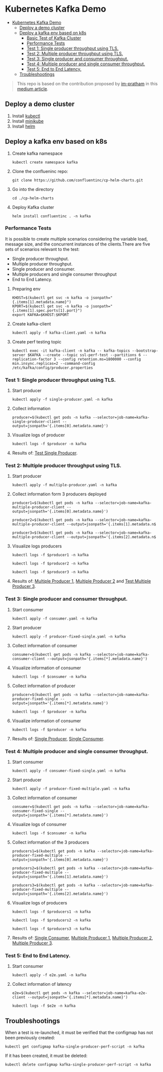 # Kubernetes Kafka Demo
- [Kubernetes Kafka Demo](#kubernetes-kafka-demo)
  - [Deploy a demo cluster](#deploy-a-demo-cluster)
  - [Deploy a kafka env based on k8s](#deploy-a-kafka-env-based-on-k8s)
    - [Basic Test of Kafka Cluster](#basic-test-of-kafka-cluster)
    - [Performance Tests](#performance-tests)
    - [Test 1: Single producer throughput using TLS.](#test-1-single-producer-throughput-using-tls)
    - [Test 2: Multiple producer throughput using TLS.](#test-2-multiple-producer-throughput-using-tls)
    - [Test 3: Single producer and consumer throughput.](#test-3-single-producer-and-consumer-throughput)
    - [Test 4: Multiple producer and single consumer throughput.](#test-4-multiple-producer-and-single-consumer-throughput)
    - [Test 5: End to End Latency.](#test-5-end-to-end-latency)
  - [Troubleshootings](#troubleshootings)

> This repo is based on the contribution proposed by [im-pratham](https://github.com/im-pratham) in this [medium article](https://towardsdev.com/performance-testing-your-kubernetes-kafka-cluster-95f6e7d8dfc5).

## Deploy a demo cluster

1. Install [kubectl](./documentation/kubectl.md)
2. Install [minikube](./documentation/minikube.md)
3. Install [helm](./)

## Deploy a kafka env based on k8s

1. Create kafka namespace

    ```console
    kubectl create namespace kafka
    ```

2. Clone the conflueninc repo:

    ```console
    git clone https://github.com/confluentinc/cp-helm-charts.git
    ```

3. Go into the directory

    ```console
    cd ./cp-helm-charts
    ```

4. Deploy Kafka cluster

    ```console
    helm install confluentinc . -n kafka
    ```

### Performance Tests

It is possible to create multiple scenarios considering the variable load, message size, and the concurrent instances of the clients.There are five sets of scenarios relevant to the test:

- Single producer throughput.
- Multiple producer throughput.
- Single producer and consumer.
- Multiple producers and single consumer throughput
- End to End Latency.

1. Preparing env

    ```console
    KHOST=$(kubectl get svc -n kafka -o jsonpath="{.items[1].metadata.name}")
    KPORT=$(kubectl get svc -n kafka -o jsonpath="{.items[1].spec.ports[1].port}")
    export KAFKA=$KHOST:$KPORT
    ```

2. Create kafka-client

    ```console
    kubectl apply -f kafka-client.yaml -n kafka
    ```

3. Create perf testing topic

    ```console
    kubectl exec -it kafka-client -n kafka -- kafka-topics --bootstrap-server $KAFKA --create --topic ssl-perf-test --partitions 6 --replication-factor 3 --config retention.ms=1800000 --config min.insync.replicas=2 --command-config /etc/kafka/config/producer.properties
    ```

### Test 1: Single producer throughput using TLS.

1. Start producer

    ```console
    kubectl apply -f single-producer.yaml -n kafka
    ```

2. Collect information

    ```console
    producer=$(kubectl get pods -n kafka --selector=job-name=kafka-single-producer-client --output=jsonpath='{.items[0].metadata.name}')
    ```

3. Visualize logs of producer

    ```console
    kubectl logs -f $producer -n kafka
    ```

4. Results of: [Test Single Producer](./ExperimentResults/single-producer.txt).

### Test 2: Multiple producer throughput using TLS.

1. Start producer

    ```console
    kubectl apply -f multiple-producer.yaml -n kafka
    ```

2. Collect information form 3 producers deployed

    ```console
    producer1=$(kubectl get pods -n kafka --selector=job-name=kafka-multiple-producer-client --output=jsonpath='{.items[0].metadata.name}')
    ```

    ```console
    producer2=$(kubectl get pods -n kafka --selector=job-name=kafka-multiple-producer-client --output=jsonpath='{.items[1].metadata.n$    
    ```

    ```console
    producer3=$(kubectl get pods -n kafka --selector=job-name=kafka-multiple-producer-client --output=jsonpath='{.items[2].metadata.n$    
    ```

3. Visualize logs producers

    ```console
    kubectl logs -f $producer1 -n kafka
    ```

    ```console
    kubectl logs -f $producer2 -n kafka
    ```

    ```console
    kubectl logs -f $producer3 -n kafka
    ```

4. Results of: [Multiple Producer 1](./ExperimentResults/multiple-producer-1.txt), [Multiple Producer 2](./ExperimentResults/multiple-producer-2.txt) and [Test Multiple Producer 3](./ExperimentResults/multiple-producer-3.txt).

### Test 3: Single producer and consumer throughput.

1. Start consumer

    ```console
    kubectl apply -f consumer.yaml -n kafka
    ```

2. Start producer

    ```console
    kubectl apply -f producer-fixed-single.yaml -n kafka
    ```

3. Collect information of consumer

    ```console
    consumer=$(kubectl get pods -n kafka --selector=job-name=kafka-consumer-client --output=jsonpath='{.items[*].metadata.name}')
    ```

4. Visualize information of consumer

    ```console
    kubectl logs -f $consumer -n kafka
    ```

5. Collect information of producer

    ```console
    producer=$(kubectl get pods -n kafka --selector=job-name=kafka-producer-fixed-single --output=jsonpath='{.items[*].metadata.name}')
    ```

    ```console
    kubectl logs -f $producer -n kafka
    ```

6. Visualize information of consumer

    ```console
    kubectl logs -f $producer -n kafka
    ```

7. Results of: [Single Producer](./ExperimentResults/single-producer-to-consumer.txt), [Single Consumer](./ExperimentResults/single-consumer-to-producer.txt).

### Test 4: Multiple producer and single consumer throughput.

1. Start consumer

    ```console
    kubectl apply -f consumer-fixed-single.yaml -n kafka
    ```

2. Start producer

    ```console
    kubectl apply -f producer-fixed-multiple.yaml -n kafka
    ```

3. Collect information of consumer

    ```console
    consumer=$(kubectl get pods -n kafka --selector=job-name=kafka-consumer-fixed-single --output=jsonpath='{.items[*].metadata.name}')
    ```

4. Visualize logs of consumer

    ```console
    kubectl logs -f $consumer -n kafka
    ```

5. Collect information of the 3 producers

    ```console
    producers1=$(kubectl get pods -n kafka --selector=job-name=kafka-producer-fixed-multiple --output=jsonpath='{.items[0].metadata.name}')
    ```

    ```console
    producers2=$(kubectl get pods -n kafka --selector=job-name=kafka-producer-fixed-multiple --output=jsonpath='{.items[1].metadata.name}')
    ```

    ```console
    producers3=$(kubectl get pods -n kafka --selector=job-name=kafka-producer-fixed-multiple --output=jsonpath='{.items[2].metadata.name}')
    ```

6. Visualize logs of producers

    ```console
    kubectl logs -f $producers1 -n kafka
    ```

    ```console
    kubectl logs -f $producers2 -n kafka
    ```

    ```console
    kubectl logs -f $producers3 -n kafka
    ```

7. Results of: [Single Consumer](./ExperimentResults/), [Multiple Producer 1](./ExperimentResults/multiple-producer-1-to-single-consumer.txt), [Multiple Producer 2](./ExperimentResults/multiple-producer-2-to-single-consumer.txt), [Multiple Producer 3](./ExperimentResults/).

### Test 5: End to End Latency.

1. Start consumer

    ```console
    kubectl apply -f e2e.yaml -n kafka
    ```

2. Collect information of latency

    ```console
    e2e=$(kubectl get pods -n kafka --selector=job-name=kafka-e2e-client --output=jsonpath='{.items[*].metadata.name}')
    ```

    ```console
    kubectl logs -f $e2e -n kafka
    ```

## Troubleshootings

When a test is re-launched, it must be verified that the configmap has not been previously created:

```console
kubectl get configmap kafka-single-producer-perf-script -n kafka
```

If it has been created, it must be deleted:

```console
kubectl delete configmap kafka-single-producer-perf-script -n kafka
```
